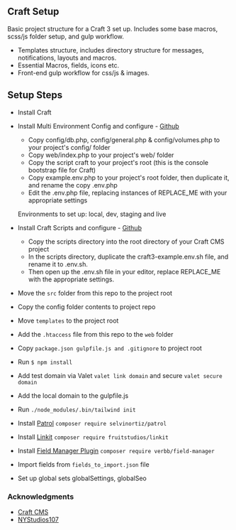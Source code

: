 ## Craft Setup
Basic project structure for a Craft 3 set up. Includes some base macros, scss/js folder setup, and gulp workflow.

* Templates structure, includes directory structure for messages, notifications, layouts and macros.
* Essential Macros, fields, icons etc.
* Front-end gulp workflow for css/js & images.

## Setup Steps
* Install Craft
* Install Multi Environment Config and configure - [Github](https://github.com/nystudio107/craft3-multi-environment)

  * Copy config/db.php, config/general.php & config/volumes.php to your project's config/ folder
  * Copy web/index.php to your project's web/ folder
  * Copy the script craft to your project's root (this is the console bootstrap file for Craft)
  * Copy example.env.php to your project's root folder, then duplicate it, and rename the copy .env.php
  * Edit the .env.php file, replacing instances of REPLACE_ME with your appropriate settings
  
  Environments to set up: local, dev, staging and live

* Install Craft Scripts and configure - [Github](https://github.com/nystudio107/craft-scripts)

  * Copy the scripts directory into the root directory of your Craft CMS project
  * In the scripts directory, duplicate the craft3-example.env.sh file, and rename it to .env.sh. 
  * Then open up the .env.sh file in your editor, replace REPLACE_ME with the appropriate settings.
  
* Move the `src` folder from this repo to the project root
* Copy the config folder contents to project repo
* Move `templates` to the project root 
* Add the `.htaccess` file from this repo to the `web` folder
* Copy `package.json gulpfile.js and .gitignore` to project root
* Run `$ npm install`
* Add test domain via Valet `valet link domain` and secure `valet secure domain`
* Add the local domain to the gulpfile.js
* Run `./node_modules/.bin/tailwind init`
* Install [Patrol](https://github.com/selvinortiz/craft-plugin-patrol) `composer require selvinortiz/patrol`
* Install [Linkit](https://github.com/fruitstudios/craft-linkit) `composer require fruitstudios/linkit`
* Install [Field Manager Plugin](https://github.com/verbb/field-manager) `composer require verbb/field-manager`
* Import fields from `fields_to_import.json` file
* Set up global sets globalSettings, globalSeo


### Acknowledgments

* [Craft CMS](https://craftcms.com)
* [NYStudios107](https://github.com/nystudio107)
